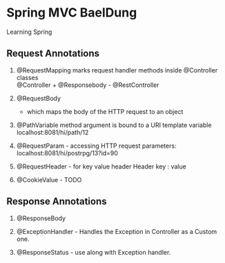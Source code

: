 # Spring MVC BaelDung 
Learning Spring 

## Request Annotations ##

1. @RequestMapping 
   marks request handler methods inside @Controller classes   
   @Controller + @Responsebody - @RestController 
   
2. @RequestBody 
     - which maps the body of the HTTP request to an object

3. @PathVariable 
   method argument is bound to a URI template variable
   localhost:8081/hi/path/12
   
4. @RequestParam - accessing HTTP request parameters:
    localhost:8081/hi/postrpg/13?id=90
    
5. @RequestHeader - for key value header 
    Header key : value 
    
6. @CookieValue - TODO

## Response Annotations ##

1. @ResponseBody

2. @ExceptionHandler - Handles the Exception in Controller as a Custom one.

3. @ResponseStatus - use along with Exception handler.